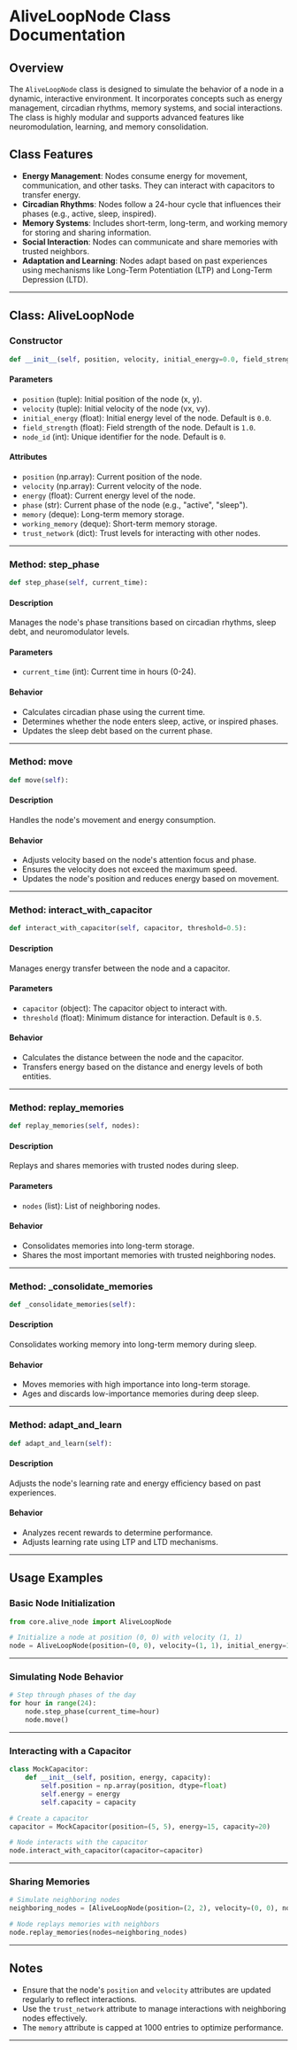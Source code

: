 # **AliveLoopNode Class Documentation**

## **Overview**

The `AliveLoopNode` class is designed to simulate the behavior of a node in a dynamic, interactive environment. It incorporates concepts such as energy management, circadian rhythms, memory systems, and social interactions. The class is highly modular and supports advanced features like neuromodulation, learning, and memory consolidation.

## **Class Features**

- **Energy Management**: Nodes consume energy for movement, communication, and other tasks. They can interact with capacitors to transfer energy.
- **Circadian Rhythms**: Nodes follow a 24-hour cycle that influences their phases (e.g., active, sleep, inspired).
- **Memory Systems**: Includes short-term, long-term, and working memory for storing and sharing information.
- **Social Interaction**: Nodes can communicate and share memories with trusted neighbors.
- **Adaptation and Learning**: Nodes adapt based on past experiences using mechanisms like Long-Term Potentiation (LTP) and Long-Term Depression (LTD).

---

## **Class: AliveLoopNode**

### **Constructor**
```python
def __init__(self, position, velocity, initial_energy=0.0, field_strength=1.0, node_id=0):
```

#### **Parameters**
- `position` (tuple): Initial position of the node (x, y).
- `velocity` (tuple): Initial velocity of the node (vx, vy).
- `initial_energy` (float): Initial energy level of the node. Default is `0.0`.
- `field_strength` (float): Field strength of the node. Default is `1.0`.
- `node_id` (int): Unique identifier for the node. Default is `0`.

#### **Attributes**
- `position` (np.array): Current position of the node.
- `velocity` (np.array): Current velocity of the node.
- `energy` (float): Current energy level of the node.
- `phase` (str): Current phase of the node (e.g., "active", "sleep").
- `memory` (deque): Long-term memory storage.
- `working_memory` (deque): Short-term memory storage.
- `trust_network` (dict): Trust levels for interacting with other nodes.

---

### **Method: step_phase**
```python
def step_phase(self, current_time):
```

#### **Description**
Manages the node's phase transitions based on circadian rhythms, sleep debt, and neuromodulator levels.

#### **Parameters**
- `current_time` (int): Current time in hours (0-24).

#### **Behavior**
- Calculates circadian phase using the current time.
- Determines whether the node enters sleep, active, or inspired phases.
- Updates the sleep debt based on the current phase.

---

### **Method: move**
```python
def move(self):
```

#### **Description**
Handles the node's movement and energy consumption.

#### **Behavior**
- Adjusts velocity based on the node's attention focus and phase.
- Ensures the velocity does not exceed the maximum speed.
- Updates the node's position and reduces energy based on movement.

---

### **Method: interact_with_capacitor**
```python
def interact_with_capacitor(self, capacitor, threshold=0.5):
```

#### **Description**
Manages energy transfer between the node and a capacitor.

#### **Parameters**
- `capacitor` (object): The capacitor object to interact with.
- `threshold` (float): Minimum distance for interaction. Default is `0.5`.

#### **Behavior**
- Calculates the distance between the node and the capacitor.
- Transfers energy based on the distance and energy levels of both entities.

---

### **Method: replay_memories**
```python
def replay_memories(self, nodes):
```

#### **Description**
Replays and shares memories with trusted nodes during sleep.

#### **Parameters**
- `nodes` (list): List of neighboring nodes.

#### **Behavior**
- Consolidates memories into long-term storage.
- Shares the most important memories with trusted neighboring nodes.

---

### **Method: _consolidate_memories**
```python
def _consolidate_memories(self):
```

#### **Description**
Consolidates working memory into long-term memory during sleep.

#### **Behavior**
- Moves memories with high importance into long-term storage.
- Ages and discards low-importance memories during deep sleep.

---

### **Method: adapt_and_learn**
```python
def adapt_and_learn(self):
```

#### **Description**
Adjusts the node's learning rate and energy efficiency based on past experiences.

#### **Behavior**
- Analyzes recent rewards to determine performance.
- Adjusts learning rate using LTP and LTD mechanisms.

---

## **Usage Examples**

### **Basic Node Initialization**
```python
from core.alive_node import AliveLoopNode

# Initialize a node at position (0, 0) with velocity (1, 1)
node = AliveLoopNode(position=(0, 0), velocity=(1, 1), initial_energy=10.0)
```

---

### **Simulating Node Behavior**
```python
# Step through phases of the day
for hour in range(24):
    node.step_phase(current_time=hour)
    node.move()
```

---

### **Interacting with a Capacitor**
```python
class MockCapacitor:
    def __init__(self, position, energy, capacity):
        self.position = np.array(position, dtype=float)
        self.energy = energy
        self.capacity = capacity

# Create a capacitor
capacitor = MockCapacitor(position=(5, 5), energy=15, capacity=20)

# Node interacts with the capacitor
node.interact_with_capacitor(capacitor=capacitor)
```

---

### **Sharing Memories**
```python
# Simulate neighboring nodes
neighboring_nodes = [AliveLoopNode(position=(2, 2), velocity=(0, 0), node_id=2)]

# Node replays memories with neighbors
node.replay_memories(nodes=neighboring_nodes)
```

---

## **Notes**
- Ensure that the node's `position` and `velocity` attributes are updated regularly to reflect interactions.
- Use the `trust_network` attribute to manage interactions with neighboring nodes effectively.
- The `memory` attribute is capped at 1000 entries to optimize performance.

---
